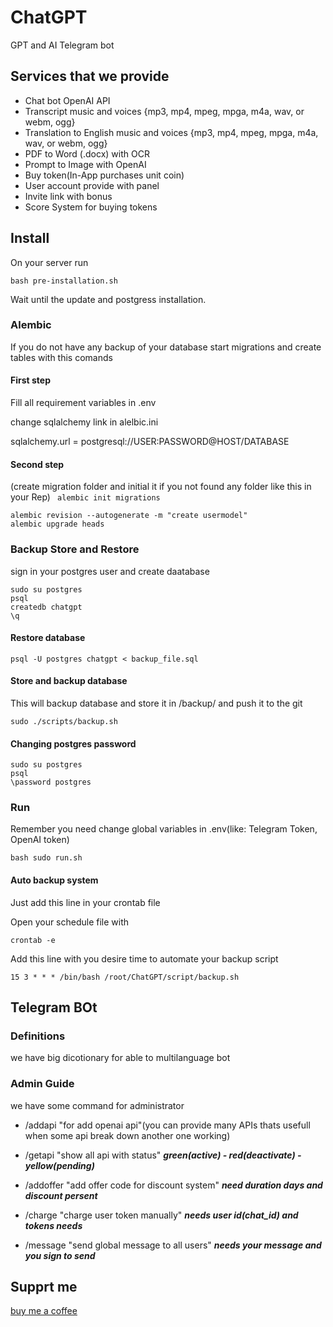 # ChatGPT

GPT and AI Telegram bot 

## Services that we provide

- Chat bot OpenAI API
- Transcript music and voices {mp3, mp4, mpeg, mpga, m4a, wav, or webm, ogg}
- Translation to English music and voices {mp3, mp4, mpeg, mpga, m4a, wav, or webm, ogg}
- PDF to Word (.docx) with OCR
- Prompt to Image with OpenAI
- Buy token(In-App purchases unit coin)
- User account provide with panel
- Invite link with bonus
- Score System for buying tokens

## Install

On your server run

`bash pre-installation.sh`

Wait until the update and postgress installation.

### Alembic

If you do not have any backup of your database start migrations and create tables with this comands

#### First step

Fill all requirement variables  in .env 

change sqlalchemy link in alelbic.ini

sqlalchemy.url = postgresql://USER:PASSWORD@HOST/DATABASE

#### Second step

(create migration folder and initial it if you not found any folder like this in your Rep)
` alembic init migrations`

```alembic
alembic revision --autogenerate -m "create usermodel"
alembic upgrade heads
```

### Backup Store and Restore

sign in your postgres user and create daatabase

```
sudo su postgres
psql
createdb chatgpt
\q
```

#### Restore database

`psql -U postgres chatgpt < backup_file.sql`

#### Store and backup database

This will backup database and store it in /backup/ and push it to the git

`sudo ./scripts/backup.sh`

#### Changing postgres password

```
sudo su postgres
psql
\password postgres
```

### Run

Remember you need change global variables in .env(like: Telegram Token, OpenAI token)

`bash sudo run.sh`

#### Auto backup system 

Just add this line in your crontab file
 
Open your schedule file with 

```
crontab -e

```
Add this line with you desire time to automate your backup script

```
15 3 * * * /bin/bash /root/ChatGPT/script/backup.sh
```


## Telegram BOt

### Definitions 
we have big dicotionary for able to multilanguage bot 

### Admin Guide 

we have some command for administrator 

- /addapi "for add openai api"(you can provide many APIs thats usefull when some api break down another one working)
- /getapi "show all api with status" ***green(active) - red(deactivate) - yellow(pending)***

- /addoffer "add offer code for discount system" ***need duration days and discount persent***

- /charge "charge user token manually" ***needs user id(chat_id) and tokens needs***

- /message "send global message to all users" ***needs your message and you sign to send***


## Supprt me

[buy me a coffee](https://www.buymeacoffee.com/mrkataei)

